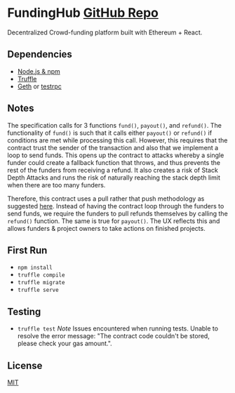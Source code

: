 # FundingHub [GitHub Repo](https://github.com/dsystems-io/FundingHub)
Decentralized Crowd-funding platform built with Ethereum + React.

## Dependencies
* [Node.js & npm](https://nodejs.org)
* [Truffle](https://github.com/ConsenSys/truffle)
* [Geth](https://github.com/ethereum/go-ethereum/wiki/geth) or [testrpc](https://github.com/ethereumjs/testrpc)

## Notes
The specification calls for 3 functions `fund()`, `payout()`, and `refund()`. The functionality of `fund()` is such that it calls either `payout()` or `refund()` if conditions are met while processing this call. However, this requires that the contract trust the sender of the transaction and also that we implement a loop to send funds.  This opens up the contract to attacks whereby a single funder could create a fallback function that throws, and thus prevents the rest of the funders from receiving a refund. It also creates a risk of Stack Depth Attacks and runs the risk of naturally reaching the stack depth limit when there are too many funders.

Therefore, this contract uses a pull rather that push methodology as suggested [here](https://blog.ethereum.org/2016/06/10/smart-contract-security/). Instead of having the contract loop through the funders to send funds, we require the funders to pull refunds themselves by calling the `refund()` function. The same is true for `payout()`. The UX reflects this and allows funders & project owners to take actions on finished projects.

## First Run
*  `npm install`
*  `truffle compile`
*  `truffle migrate`
*  `truffle serve`

## Testing
* `truffle test`
*Note* Issues encountered when running tests. Unable to resolve the error message:  "The contract code couldn't be stored, please check your gas amount.".

## License
[MIT](https://github.com/dsystems-io/FundingHub/blob/master/LICENSE)
